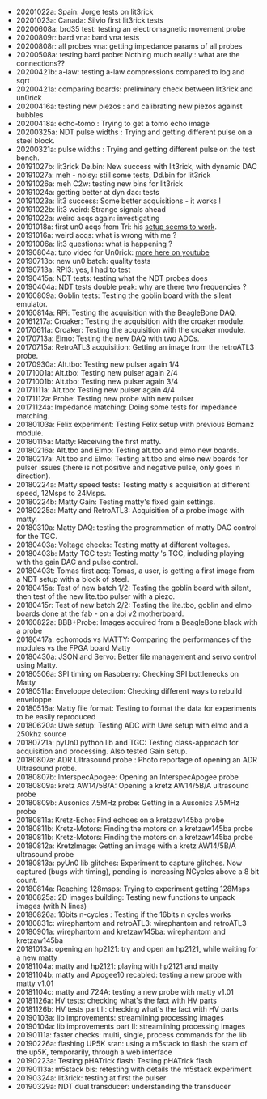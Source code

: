 * 20201022a: Spain: Jorge tests on lit3rick
* 20201023a: Canada: Silvio first lit3rick tests
* 20200608a: brd35 test: testing an electromagnetic movement probe
* 20200809r: bard vna: bard vna tests 
* 20200808r: all probes vna: getting impedance params of all probes 
* 20200508a: testing bard probe: Nothing much really : what are the connections??
* 20200421b: a-law: testing a-law compressions compared to log and sqrt
* 20200421a: comparing boards: preliminary check between lit3rick and un0rick 
* 20200416a: testing new piezos : and calibrating new piezos against bubbles
* 20200418a: echo-tomo : Trying to get a tomo echo image
* 20200325a: NDT pulse widths : Trying and getting different pulse on a steel block.
* 20200321a: pulse widths : Trying and getting different pulse on the test bench.
* 20191027b: lit3rick De.bin: New success with lit3rick, with dynamic DAC
* 20191027a: meh - noisy: still some tests, Dd.bin for lit3rick 
* 20191026a: meh C2w: testing new bins for lit3rick 
* 20191024a: getting better at dyn dac: tests 
* 20191023a: lit3 success: Some better acquisitions - it works ! 
* 20191022b: lit3 weird: Strange signals ahead 
* 20191022a: weird acqs again: investigating 
* 20191018a: first un0 acqs from Tri: his [setup seems to work](https://github.com/kelu124/echomods/tree/master/include/community/DrS). 
* 20191016a: weird acqs: what is wrong with me ?
* 20191006a: lit3 questions: what is happening ? 
* 20190804a: tuto video for Un0rick: [more here on youtube](https://www.youtube.com/watch?v=rv-Ag_TcnP8&feature=youtu.be) 
* 20190713b: new un0 batch: quality tests 
* 20190713a: RPI3: yes, I had to test 
* 20190415a: NDT tests: testing what the NDT probes does 
* 20190404a: NDT tests double peak: why are there two frequencies ? 
* 20160809a: Goblin tests: Testing the goblin board with the silent emulator.
* 20160814a: RPi: Testing the acquisition with the BeagleBone DAQ.
* 20161217a: Croaker: Testing the acquisition with the croaker module.
* 20170611a: Croaker: Testing the acquisition with the croaker module.
* 20170713a: Elmo: Testing the new DAQ with two ADCs.
* 20170715a: RetroATL3 acquisition: Getting an image from the retroATL3 probe.
* 20170930a: Alt.tbo: Testing new pulser again 1/4
* 20171001a: Alt.tbo: Testing new pulser again 2/4
* 20171001b: Alt.tbo: Testing new pulser again 3/4
* 20171111a: Alt.tbo: Testing new pulser again 4/4
* 20171112a: Probe: Testing new probe with new pulser
* 20171124a: Impedance matching: Doing some tests for impedance matching.
* 20180103a: Felix experiment: Testing Felix setup with previous Bomanz module.
* 20180115a: Matty: Receiving the first matty.
* 20180216a: Alt.tbo and Elmo: Testing alt.tbo and elmo new boards.
* 20180217a: Alt.tbo and Elmo: Testing alt.tbo and elmo new boards for pulser issues (there is not positive and negative pulse, only goes in direction).
* 20180224a: Matty speed tests: Testing matty s acquisition at different speed, 12Msps to 24Msps.
* 20180224b: Matty Gain: Testing matty's fixed gain settings.
* 20180225a: Matty and RetroATL3: Acquisition of a probe image with matty.
* 20180310a: Matty DAQ: testing the programmation of matty DAC control for the TGC.
* 20180403a: Voltage checks: Testing matty at different voltages.
* 20180403b: Matty TGC test: Testing matty 's TGC, including playing with the gain DAC and pulse control.
* 20180403t: Tomas first acq: Tomas, a user, is getting a first image from a NDT setup with a block of steel.
* 20180415a: Test of new batch 1/2: Testing the goblin board with silent, then test of the new lite.tbo pulser with a piezo.
* 20180415r: Test of new batch 2/2: Testing the lite.tbo, goblin and elmo boards done at the fab - on a doj v2 motherboard.
* 20160822a: BBB+Probe: Images acquired from a BeagleBone black with a probe
* 20180417a: echomods vs MATTY: Comparing the performances of the modules vs the FPGA board Matty
* 20180430a: JSON and Servo: Better file management and servo control using Matty.
* 20180506a: SPI timing on Raspberry: Checking SPI bottlenecks on Matty
* 20180511a: Enveloppe detection: Checking different ways to rebuild enveloppe
* 20180516a: Matty file format: Testing to format the data for experiments to be easily reproduced
* 20180620a: Uwe setup: Testing ADC with Uwe setup with elmo and a 250khz source	
* 20180721a: pyUn0 python lib and TGC: Testing class-approach for acquisition and processing. Also tested Gain setup.
* 20180807a: ADR Ultrasound probe : Photo reportage of opening an ADR Ultrasound probe.
* 20180807b: InterspecApogee: Opening an InterspecApogee probe
* 20180809a: kretz AW14/5B/A: Opening a kretz AW14/5B/A ultrasound probe
* 20180809b: Ausonics 7.5MHz probe: Getting in a Ausonics 7.5MHz probe
* 20180811a: Kretz-Echo: Find echoes on a kretzaw145ba probe
* 20180811b: Kretz-Motors: Finding the motors on a kretzaw145ba probe
* 20180811b: Kretz-Motors: Finding the motors on a kretzaw145ba probe
* 20180812a: KretzImage: Getting an image with a kretz AW14/5B/A ultrasound probe 
* 20180813a: pyUn0 lib glitches: Experiment to capture glitches. Now captured (bugs with timing), pending is increasing NCycles above a 8 bit count. 
* 20180814a: Reaching 128msps: Trying to experiment getting 128Msps 
* 20180825a: 2D images building: Testing new functions to unpack images (with N lines)
* 20180826a: 16bits n-cycles : Testing if the 16bits n cycles works 
* 20180831c: wirephantom and retroATL3: wirephantom and retroATL3
* 20180901a: wirephantom and kretzaw145ba: wirephantom and kretzaw145ba
* 20181013a: opening an hp2121: try and open an hp2121, while waiting for a new matty
* 20181104a: matty and hp2121: playing with hp2121 and matty
* 20181104b: matty and Apogee10 recabled: testing a new probe with matty v1.01
* 20181104c: matty and 724A: testing a new probe with matty v1.01
* 20181126a: HV tests: checking what's the fact with HV parts
* 20181126b: HV tests part II: checking what's the fact with HV parts
* 20190103a: lib improvements: streamlining processing images
* 20190104a: lib improvements part II: streamlining processing images
* 20190111a: faster checks: multi, single, process commands for the lib
* 20190226a: flashing UP5K sran: using a m5stack to flash the sram of the up5K, temporarily, through a web interface
* 20190223a: Testing pHATrick flash: Testing pHATrick flash
* 20190113a: m5stack bis: retesting with details the m5stack experiment 
* 20190324a: lit3rick: testing at first the pulser 
* 20190329a: NDT dual transducer: understanding the transducer

